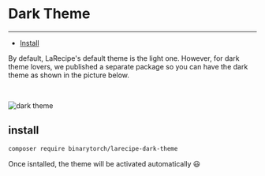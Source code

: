 # Dark Theme

---

- [Install](#install)

By default, LaRecipe's default theme is the light one. However, for dark theme lovers, we published a separate package so you can have the dark theme as shown in the picture below.

<br/>

![dark theme](/images/packages/dark-theme.png)

<a name="install"></a>
## install

```bash
composer require binarytorch/larecipe-dark-theme
```

Once isntalled, the theme will be activated automatically 😃

<larecipe-newsletter></larecipe-newsletter>